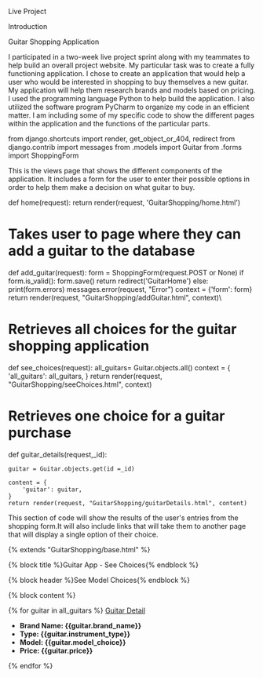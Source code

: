 Live Project 

 

Introduction 

Guitar Shopping Application

 

I participated in a two-week live project sprint along with my teammates to help build an overall project website. My particular task was to create a fully functioning application. I chose to create an application that would help a user who would be interested in shopping to buy themselves a new guitar. My application will help them research brands and models based on pricing. I used the programming language Python to help build the application. I also utilized the software program PyCharm to organize my code in an efficient matter. I am including some of my specific code to show the different pages within the application and the functions of the particular parts. 

from django.shortcuts import render, get_object_or_404, redirect
from django.contrib import messages
from .models import Guitar
from .forms import ShoppingForm



This is the views page that shows the different components of the application. It includes a form for the user to enter their possible options in order to help them make a decision on what guitar to buy.

def home(request):
    return render(request, 'GuitarShopping/home.html')


# Takes user to page where they can add a guitar to the database
def add_guitar(request):
    form = ShoppingForm(request.POST or None)
    if form.is_valid():
        form.save()
        return redirect('GuitarHome')
    else:
        print(form.errors)
        messages.error(request, "Error")
    context = {'form': form}
    return render(request, "GuitarShopping/addGuitar.html", context)\

# Retrieves all choices for the guitar shopping application
def see_choices(request):
    all_guitars= Guitar.objects.all()
    context = {
        'all_guitars': all_guitars,
    }
    return render(request, "GuitarShopping/seeChoices.html", context)

# Retrieves one choice for a guitar purchase
def guitar_details(request,_id):

    guitar = Guitar.objects.get(id =_id)

    content = {
        'guitar': guitar,
    }
    return render(request, "GuitarShopping/guitarDetails.html", content)
    
    
This section of code will show the results of the user's entries from the shopping form.It will also include links that will take them to another page that will display a single option of their choice.

{% extends "GuitarShopping/base.html" %}

{% block title %}Guitar App - See Choices{% endblock %}

{% block header %}See Model Choices{% endblock %}

{% block content %}


{% for guitar in all_guitars %}
<a href="{% url 'GuitarDetails' guitar.id %}">Guitar Detail</a>
    <ul>
        <li><label><b>Brand Name: </label>{{guitar.brand_name}}</b></li>
        <li><label><b>Type: </label>{{guitar.instrument_type}}</b></li>
        <li><label><b>Model: </label>{{guitar.model_choice}}</b></li>
        <li><label><b>Price: </label>{{guitar.price}}</b></li>
    </ul>
{% endfor %}
 


